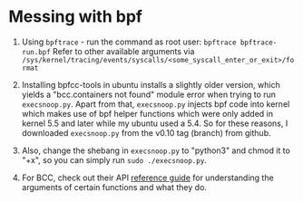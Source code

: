 # Messing with bpf

1. Using `bpftrace` -  run the command as root user: `bpftrace
   bpftrace-run.bpf` Refer to other available arguments via
   `/sys/kernel/tracing/events/syscalls/<some_syscall_enter_or_exit>/format`

2. Installing bpfcc-tools in ubuntu installs a slightly older version, which
   yields a "bcc.containers not found" module error when trying to run
   `execsnoop.py`. Apart from that, `execsnoop.py` injects bpf code into kernel
   which makes use of bpf helper functions which were only added in kernel 5.5
   and later while my ubuntu used a 5.4. So for these reasons, I downloaded
   `execsnoop.py` from the v0.10 tag (branch) from github.

3. Also, change the shebang in `execsnoop.py` to "python3" and chmod it to
   "+x", so you can simply run `sudo ./execsnoop.py`.

4. For BCC, check out their API [reference
   guide](https://github.com/iovisor/bcc/blob/master/docs/reference_guide.md)
   for understanding the arguments of certain functions and what they do.
